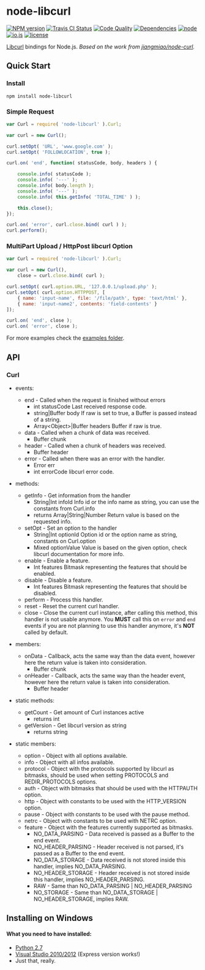# node-libcurl

[![NPM version][npm-image]][npm-url]
[![Travis CI Status][travis-image]][travis-url]
[![Code Quality][codeclimate-image]][codeclimate-url]
[![Dependencies][deps-image]][deps-url]
[![node][node-image]][node-url]
[![io.js][iojs-image]][iojs-url]
[![license][license-image]][license-url]

[npm-image]:https://img.shields.io/npm/v/node-libcurl.svg?style=flat-square
[npm-url]:https://www.npmjs.org/package/node-libcurl
[travis-image]:https://img.shields.io/travis/JCMais/node-libcurl/master.svg?style=flat-square
[travis-url]:https://travis-ci.org/JCMais/node-libcurl
[codeclimate-image]:https://img.shields.io/codeclimate/github/JCMais/node-libcurl.svg?style=flat-square
[codeclimate-url]:https://codeclimate.com/github/JCMais/node-libcurl
[node-image]:https://img.shields.io/badge/node.js-%3E=_0.8-green.svg?style=flat-square
[node-url]:https://nodejs.org/download/
[iojs-image]:https://img.shields.io/badge/io.js-%3E=_1.0-brightgreen.svg?style=flat-square
[iojs-url]:https://iojs.org/en/index.html
[license-image]:https://img.shields.io/github/license/JCMais/node-libcurl.svg?style=flat-square
[license-url]:https://raw.githubusercontent.com/JCMais/node-libcurl/develop/LICENSE-MIT
[deps-image]:https://img.shields.io/david/JCMais/node-libcurl.svg?style=flat-square
[deps-url]:https://david-dm.org/jcmais/node-libcurl

[Libcurl](https://github.com/bagder/curl) bindings for Node.js.
_Based on the work from [jiangmiao/node-curl](https://github.com/jiangmiao/node-curl)._

## Quick Start

### Install
```npm install node-libcurl```

### Simple Request
```javascript
var Curl = require( 'node-libcurl' ).Curl;

var curl = new Curl();

curl.setOpt( 'URL', 'www.google.com' );
curl.setOpt( 'FOLLOWLOCATION', true );

curl.on( 'end', function( statusCode, body, headers ) {

    console.info( statusCode );
    console.info( '---' );
    console.info( body.length );
    console.info( '---' );
    console.info( this.getInfo( 'TOTAL_TIME' ) );

    this.close();
});

curl.on( 'error', curl.close.bind( curl ) );
curl.perform();
```

### MultiPart Upload / HttpPost libcurl Option

```javascript
var Curl = require( 'node-libcurl' ).Curl;

var curl = new Curl(),
    close = curl.close.bind( curl );

curl.setOpt( curl.option.URL, '127.0.0.1/upload.php' );
curl.setOpt( curl.option.HTTPPOST, [
    { name: 'input-name', file: '/file/path', type: 'text/html' },
    { name: 'input-name2', contents: 'field-contents' }
]);

curl.on( 'end', close );
curl.on( 'error', close );
```

For more examples check the [examples folder](examples).

## API

### Curl

* events:
  * end - Called when the request is finished without errors
    * int statusCode Last received response code.
    * string|Buffer body If raw is set to true, a Buffer is passed instead of a string.
    * Array\<Object>|Buffer headers Buffer if raw is true.
  * data - Called when a chunk of data was received.
    * Buffer chunk
  * header - Called when a chunk of headers was received.
    * Buffer header
  * error - Called when there was an error with the handler.
    * Error err
    * int errorCode libcurl error code.

* methods:
  * getInfo - Get information from the handler
    * String|Int infoId            Info id or the info name as string, you can use the constants from Curl.info
    * returns Array|String|Number  Return value is based on the requested info.
  * setOpt - Set an option to the handler
    * String|Int optionId          Option id or the option name as string, constants on Curl.option
    * Mixed optionValue            Value is based on the given option, check libcurl documentation for more info.
  * enable - Enable a feature.
    * Int features                 Bitmask representing the features that should be enabled.
  * disable - Disable a feature.
    * Int features                 Bitmask representing the features that should be disabled.
  * perform - Process this handler.
  * reset - Reset the current curl handler.
  * close - Close the current curl instance, after calling this method, this handler is not usable anymore. You **MUST** call this on `error` and `end` events if you are not planning to use this handler anymore, it's **NOT** called by default.

* members:
  * onData - Callback, acts the same way than the data event, however here the return value is taken into consideration.
    * Buffer chunk
  * onHeader - Callback, acts the same way than the header event, however here the return value is taken into consideration.
    * Buffer header

* static methods:
  * getCount - Get amount of Curl instances active
    * returns int
  * getVersion - Get libcurl version as string
    * returns string

* static members:
  * option - Object with all options available.
  * info - Object with all infos available.
  * protocol - Object with the protocols supported by libcurl as bitmasks, should be used when setting PROTOCOLS and REDIR_PROTOCOLS options.
  * auth - Object with bitmasks that should be used with the HTTPAUTH option.
  * http - Object with constants to be used with the HTTP_VERSION option.
  * pause - Object with constants to be used with the pause method.
  * netrc - Object with constants to be used with NETRC option.
  * feature - Object with the features currently supported as bitmasks.
    * NO_DATA_PARSING - Data received is passed as a Buffer to the end event.
    * NO_HEADER_PARSING - Header received is not parsed, it's passed as a Buffer to the end event.
    * NO_DATA_STORAGE - Data received is not stored inside this handler, implies NO_DATA_PARSING.
    * NO_HEADER_STORAGE - Header received is not stored inside this handler, implies NO_HEADER_PARSING.
    * RAW - Same than NO_DATA_PARSING | NO_HEADER_PARSING
    * NO_STORAGE - Same than NO_DATA_STORAGE | NO_HEADER_STORAGE, implies RAW.


## Installing on Windows

#### What you need to have installed:

* [Python 2.7](https://www.python.org/download/releases/2.7)
* [Visual Studio 2010/2012](http://www.visualstudio.com/downloads/download-visual-studio-vs) (Express version works!)
* Just that, really.
